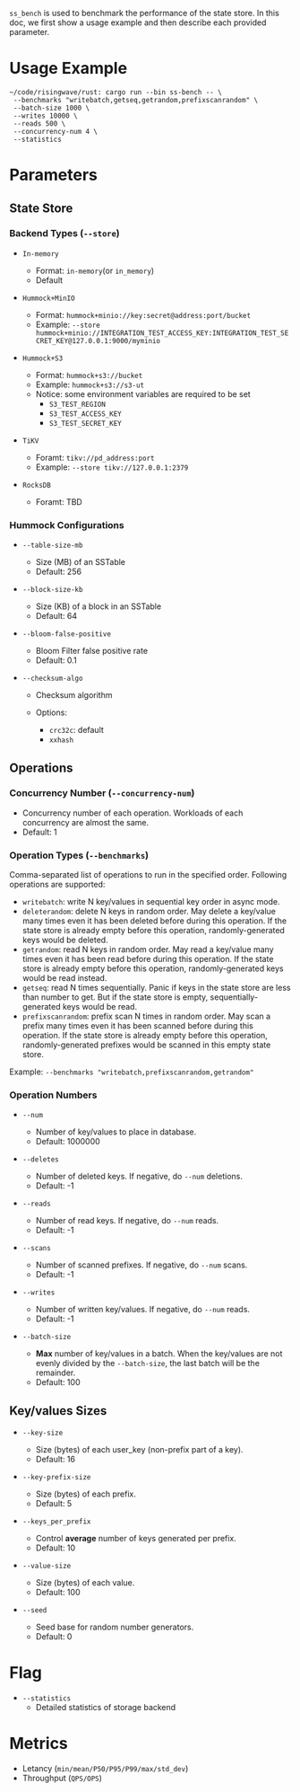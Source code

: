 `ss_bench` is used to benchmark the performance of the state store. In this doc, we first show a usage example and then describe each provided parameter.

# Usage Example

```shell
~/code/risingwave/rust: cargo run --bin ss-bench -- \
 --benchmarks "writebatch,getseq,getrandom,prefixscanrandom" \
 --batch-size 1000 \
 --writes 10000 \
 --reads 500 \
 --concurrency-num 4 \
 --statistics
```

# Parameters

## State Store

### Backend Types  (`--store`)

- `In-memory`
  
  - Format: `in-memory`(or `in_memory`)
  - Default

- `Hummock+MinIO`
  
  - Format: `hummock+minio://key:secret@address:port/bucket`
  - Example: `--store hummock+minio://INTEGRATION_TEST_ACCESS_KEY:INTEGRATION_TEST_SECRET_KEY@127.0.0.1:9000/myminio`

- `Hummock+S3`
  
  - Format: `hummock+s3://bucket`
  - Example: `hummock+s3://s3-ut`
  - Notice: some environment variables are required to be set
    - `S3_TEST_REGION`
    - `S3_TEST_ACCESS_KEY`
    - `S3_TEST_SECRET_KEY`

- `TiKV`
  
  - Foramt: `tikv://pd_address:port`
  - Example: `--store tikv://127.0.0.1:2379`

- `RocksDB`
  
  - Foramt: TBD

### Hummock Configurations

- `--table-size-mb`
  
  - Size (MB) of an SSTable
  - Default: 256

- `--block-size-kb`
  
  - Size (KB) of a block in an SSTable
  - Default: 64

- `--bloom-false-positive`
  
  - Bloom Filter false positive rate
  - Default: 0.1

- `--checksum-algo`
  
  - Checksum algorithm
  
  - Options:
    
    - `crc32c`: default
    - `xxhash`

## Operations

### Concurrency Number (`--concurrency-num`)

- Concurrency number of each operation. Workloads of each concurrency are almost the same.
- Default: 1

### Operation Types (`--benchmarks`)

Comma-separated list of operations to run in the specified order. Following operations are supported:

- `writebatch`: write N key/values in sequential key order in async mode.
- `deleterandom`: delete N keys in random order. May delete a key/value many times even it has been deleted before during this operation. If the state store is already empty before this operation, randomly-generated keys would be deleted.
- `getrandom`: read N keys in random order. May read a key/value many times even it has been read before during this operation. If the state store is already empty before this operation, randomly-generated keys would be read instead.
- `getseq`: read N times sequentially. Panic if keys in the state store are less than number to get. But if the state store is empty, sequentially-generated keys would be read.
- `prefixscanrandom`: prefix scan N times in random order. May scan a prefix many times even it has been scanned before during this operation. If the state store is already empty before this operation, randomly-generated prefixes would be scanned in this empty state store.

Example: `--benchmarks "writebatch,prefixscanrandom,getrandom"`

### Operation Numbers

- `--num`

  - Number of key/values to place in database.
  - Default: 1000000

- `--deletes`

  - Number of deleted keys. If negative, do `--num` deletions.
  - Default: -1

- `--reads`

  - Number of read keys. If negative, do `--num` reads.
  - Default: -1

- `--scans`

  - Number of scanned prefixes. If negative, do `--num` scans.
  - Default: -1

- `--writes`

  - Number of written key/values. If negative, do `--num` reads.
  - Default: -1

- `--batch-size`

  - **Max** number of key/values in a batch. When the key/values are not evenly divided by the `--batch-size`, the last batch will be the remainder.
  - Default: 100

## Key/values Sizes

- `--key-size`
  
  - Size (bytes) of each user_key (non-prefix part of a key).
  - Default: 16

- `--key-prefix-size`
  
  - Size (bytes) of each prefix.
  - Default: 5

- `--keys_per_prefix`
  
  - Control **average** number of keys generated per prefix.
  - Default: 10

- `--value-size`
  
  - Size (bytes) of each value.
  - Default: 100

- `--seed`
  
  - Seed base for random number generators.
  - Default: 0

# Flag

- `--statistics`
  - Detailed statistics of storage backend

# Metrics

- Letancy (`min/mean/P50/P95/P99/max/std_dev`)
- Throughput (`QPS/OPS`)

